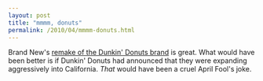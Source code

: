 ```yaml
---
layout: post
title: "mmmm, donuts"
permalink: /2010/04/mmmm-donuts.html
---
```


<p>Brand New&#39;s <a href="http://www.underconsideration.com/brandnew/archives/dunkie_drinks_dunkins_coffee.php">remake of the Dunkin&#39; Donuts brand</a> is great.  What would have been better is if Dunkin&#39; Donuts had announced that they were expanding aggressively into California.  <i>That</i> would have been a cruel April Fool&#39;s joke.</p>



